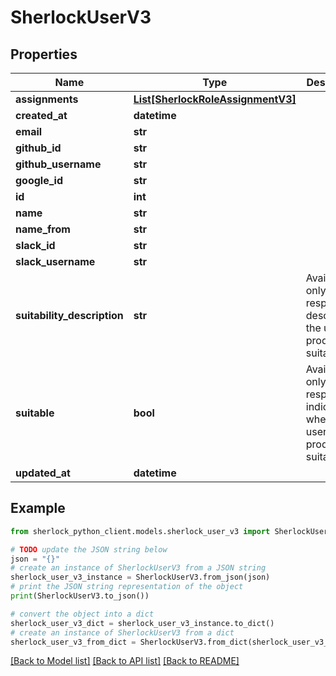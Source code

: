 # SherlockUserV3


## Properties

Name | Type | Description | Notes
------------ | ------------- | ------------- | -------------
**assignments** | [**List[SherlockRoleAssignmentV3]**](SherlockRoleAssignmentV3.md) |  | [optional] 
**created_at** | **datetime** |  | [optional] 
**email** | **str** |  | [optional] 
**github_id** | **str** |  | [optional] 
**github_username** | **str** |  | [optional] 
**google_id** | **str** |  | [optional] 
**id** | **int** |  | [optional] 
**name** | **str** |  | [optional] 
**name_from** | **str** |  | [optional] 
**slack_id** | **str** |  | [optional] 
**slack_username** | **str** |  | [optional] 
**suitability_description** | **str** | Available only in responses; describes the user&#39;s production-suitability | [optional] 
**suitable** | **bool** | Available only in responses; indicates whether the user is production-suitable | [optional] 
**updated_at** | **datetime** |  | [optional] 

## Example

```python
from sherlock_python_client.models.sherlock_user_v3 import SherlockUserV3

# TODO update the JSON string below
json = "{}"
# create an instance of SherlockUserV3 from a JSON string
sherlock_user_v3_instance = SherlockUserV3.from_json(json)
# print the JSON string representation of the object
print(SherlockUserV3.to_json())

# convert the object into a dict
sherlock_user_v3_dict = sherlock_user_v3_instance.to_dict()
# create an instance of SherlockUserV3 from a dict
sherlock_user_v3_from_dict = SherlockUserV3.from_dict(sherlock_user_v3_dict)
```
[[Back to Model list]](../README.md#documentation-for-models) [[Back to API list]](../README.md#documentation-for-api-endpoints) [[Back to README]](../README.md)


